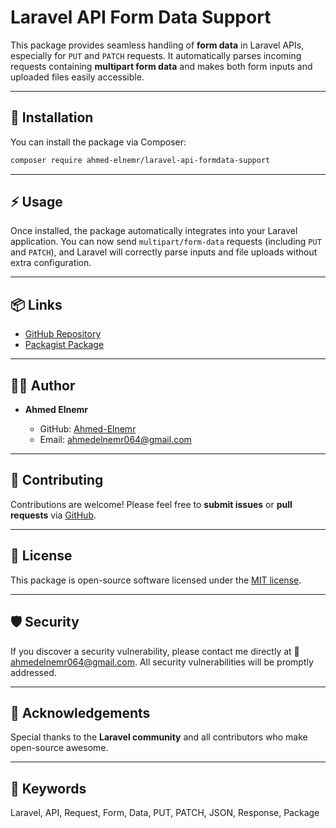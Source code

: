 # Laravel API Form Data Support

This package provides seamless handling of **form data** in Laravel APIs, especially for `PUT` and `PATCH` requests.
It automatically parses incoming requests containing **multipart form data** and makes both form inputs and uploaded files easily accessible.

---

## 🚀 Installation

You can install the package via Composer:

```bash
composer require ahmed-elnemr/laravel-api-formdata-support
```

---

## ⚡ Usage

Once installed, the package automatically integrates into your Laravel application.
You can now send `multipart/form-data` requests (including `PUT` and `PATCH`), and Laravel will correctly parse inputs and file uploads without extra configuration.

---

## 📦 Links

* [GitHub Repository](https://github.com/Ahmed-Elnemr/laravel-api-formdata-support)
* [Packagist Package](https://packagist.org/packages/ahmed-elnemr/laravel-api-formdata-support)

---

## 👨‍💻 Author

* **Ahmed Elnemr**

  * GitHub: [Ahmed-Elnemr](https://github.com/Ahmed-Elnemr)
  * Email: [ahmedelnemr064@gmail.com](mailto:ahmedelnemr064@gmail.com)

---

## 🤝 Contributing

Contributions are welcome!
Please feel free to **submit issues** or **pull requests** via [GitHub](https://github.com/Ahmed-Elnemr/laravel-api-formdata-support).

---

## 📜 License

This package is open-source software licensed under the [MIT license](https://opensource.org/licenses/MIT).

---

## 🛡 Security

If you discover a security vulnerability, please contact me directly at
📧 [ahmedelnemr064@gmail.com](mailto:ahmedelnemr064@gmail.com).
All security vulnerabilities will be promptly addressed.

---

## 🙏 Acknowledgements

Special thanks to the **Laravel community** and all contributors who make open-source awesome.

---

## 🔖 Keywords

Laravel, API, Request, Form, Data, PUT, PATCH, JSON, Response, Package
